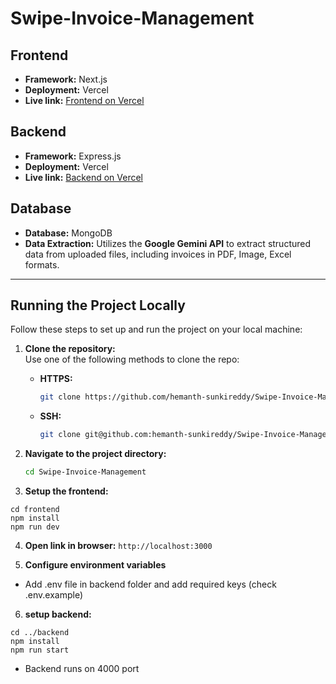 # Swipe-Invoice-Management

## Frontend
- **Framework:** Next.js  
- **Deployment:** Vercel  
- **Live link:** [Frontend on Vercel](https://swipe-invoice-management-frontend.vercel.app/)  

## Backend
- **Framework:** Express.js  
- **Deployment:** Vercel  
- **Live link:** [Backend on Vercel](https://swipe-invoice-management.vercel.app/)  

## Database
- **Database:** MongoDB  
- **Data Extraction:** Utilizes the **Google Gemini API** to extract structured data from uploaded files, including invoices in PDF, Image, Excel formats.  

---

## Running the Project Locally

Follow these steps to set up and run the project on your local machine:

1. **Clone the repository:**  
   Use one of the following methods to clone the repo:

   - **HTTPS:**
     ```bash
     git clone https://github.com/hemanth-sunkireddy/Swipe-Invoice-Management.git
     ```
   - **SSH:**
     ```bash
     git clone git@github.com:hemanth-sunkireddy/Swipe-Invoice-Management.git
     ```

2. **Navigate to the project directory:**
   ```bash
   cd Swipe-Invoice-Management
3. **Setup the frontend:**
```
cd frontend
npm install
npm run dev
```

4. **Open link in browser:**
`
http://localhost:3000
`

5. **Configure environment variables**
  * Add .env file in backend folder and add required keys (check .env.example)

6. **setup backend:**
```
cd ../backend
npm install
npm run start
```
* Backend runs on 4000 port


